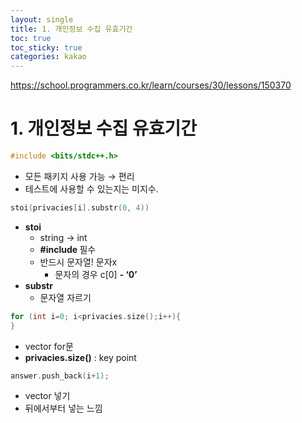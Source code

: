 ```yaml
---
layout: single
title: 1. 개인정보 수집 유효기간
toc: true
toc_sticky: true
categories: kakao
---
```


<https://school.programmers.co.kr/learn/courses/30/lessons/150370>

# 1. 개인정보 수집 유효기간

```cpp
#include <bits/stdc++.h>
```

- 모든 패키지 사용 가능 → 편리
- 테스트에 사용할 수 있는지는 미지수.

```cpp
stoi(privacies[i].substr(0, 4))
```

- **stoi**
    - string → int
    - **\#include <string>** 필수
    - 반드시 문자열! 문자x
        - 문자의 경우 c[0] **- ‘0’**
- **substr**
    - 문자열 자르기

```cpp
for (int i=0; i<privacies.size();i++){
}
```

- vector for문
- **privacies.size()** : key point

```cpp
answer.push_back(i+1);
```

- vector 넣기
- 뒤에서부터 넣는 느낌
